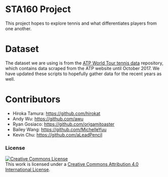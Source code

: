 <div id="contents"></div>

# STA160 Project

This project hopes to explore tennis and what differentiates players from one another.

# Dataset

The dataset we are using is from the <a href="https://github.com/serve-and-volley/atp-world-tour-tennis-data" target="_blank">ATP World Tour tennis data</a> repository, which contains data scraped from the ATP website until October 2017. We have updated these scripts to hopefully gather data for the recent years as well.

# Contributors
* Hiroka Tamura: https://github.com/hirokat
* Andy Wu: https://github.com/awu
* Ryan Gosiaco: https://github.com/origamitoaster
* Bailey Wang: https://github.com/MichelleYuu
* Kevin Chu: https://github.com/aLeadPencil

### License
<a rel="license" href="http://creativecommons.org/licenses/by/4.0/"><img alt="Creative Commons License" style="border-width:0" src="https://i.creativecommons.org/l/by/4.0/88x31.png" /></a><br />This work is licensed under a <a rel="license" href="http://creativecommons.org/licenses/by/4.0/">Creative Commons Attribution 4.0 International License</a>.
